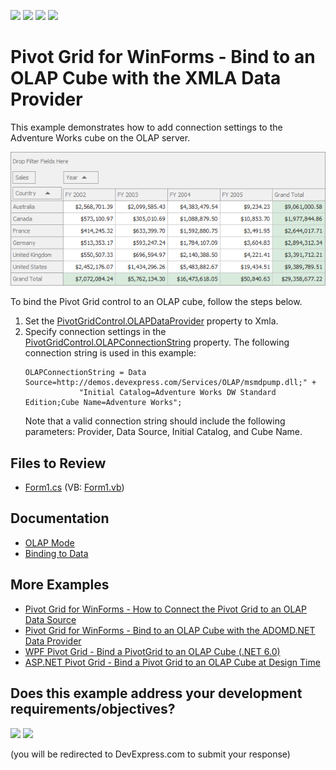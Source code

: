 <!-- default badges list -->
![](https://img.shields.io/endpoint?url=https://codecentral.devexpress.com/api/v1/VersionRange/128581604/22.1.2%2B)
[![](https://img.shields.io/badge/Open_in_DevExpress_Support_Center-FF7200?style=flat-square&logo=DevExpress&logoColor=white)](https://supportcenter.devexpress.com/ticket/details/E3708)
[![](https://img.shields.io/badge/📖_How_to_use_DevExpress_Examples-e9f6fc?style=flat-square)](https://docs.devexpress.com/GeneralInformation/403183)
[![](https://img.shields.io/badge/💬_Leave_Feedback-feecdd?style=flat-square)](#does-this-example-address-your-development-requirementsobjectives)
<!-- default badges end -->

# Pivot Grid for WinForms - Bind to an OLAP Cube with the XMLA Data Provider

This example demonstrates how to add connection settings to the Adventure Works cube on the OLAP server.

![Pivot Grid](images/pivotgrid.png)

To bind the Pivot Grid control to an OLAP cube, follow the steps below.

1. Set the [PivotGridControl.OLAPDataProvider](https://docs.devexpress.com/WindowsForms/DevExpress.XtraPivotGrid.PivotGridControl.OLAPDataProvider) property to Xmla.
2. Specify connection settings in the [PivotGridControl.OLAPConnectionString](https://docs.devexpress.com/WindowsForms/DevExpress.XtraPivotGrid.PivotGridControl.OLAPConnectionString) property. The following connection string is used in this example:
    ```
    OLAPConnectionString = Data Source=http://demos.devexpress.com/Services/OLAP/msmdpump.dll;" +
                "Initial Catalog=Adventure Works DW Standard Edition;Cube Name=Adventure Works";
    ``` 
    Note that a valid connection string should include the following parameters: Provider, Data Source, Initial Catalog, and Cube Name.


## Files to Review

* [Form1.cs](./CS/XtraPivotGrid_XMLA/Form1.cs) (VB: [Form1.vb](./VB/XtraPivotGrid_XMLA/Form1.vb))

## Documentation

- [OLAP Mode](https://docs.devexpress.com/CoreLibraries/403809/devexpress-pivot-grid-core-library/pivot-grid-modes/olap-mode)
- [Binding to Data](https://docs.devexpress.com/WindowsForms/1842/controls-and-libraries/pivot-grid/binding-to-data)

## More Examples 

- [Pivot Grid for WinForms - How to Connect the Pivot Grid to an OLAP Data Source](https://github.com/DevExpress-Examples/winforms-pivot-grid-connect-to-an-olap-datasource)
- [Pivot Grid for WinForms - Bind to an OLAP Cube with the ADOMD.NET Data Provider](https://github.com/DevExpress-Examples/winforms-pivotgrid-bind-to-an-olap-cube-with-the-adomdnet-data-provider)
- [WPF Pivot Grid - Bind a PivotGrid to an OLAP Cube (.NET 6.0)](https://github.com/DevExpress-Examples/wpf-pivot-grid-connect-to-an-olap-cube-net6)
- [ASP.NET Pivot Grid - Bind a Pivot Grid to an OLAP Cube at Design Time](https://github.com/DevExpress-Examples/aspnet-pivot-grid-getting-started-bind-a-pivot-grid-to-an-olap-cube-runtime-sample-t540972)


<!-- feedback -->
## Does this example address your development requirements/objectives?

[<img src="https://www.devexpress.com/support/examples/i/yes-button.svg"/>](https://www.devexpress.com/support/examples/survey.xml?utm_source=github&utm_campaign=winforms-pivotgrid-bind-to-an-olap-cube-via-xmla&~~~was_helpful=yes) [<img src="https://www.devexpress.com/support/examples/i/no-button.svg"/>](https://www.devexpress.com/support/examples/survey.xml?utm_source=github&utm_campaign=winforms-pivotgrid-bind-to-an-olap-cube-via-xmla&~~~was_helpful=no)

(you will be redirected to DevExpress.com to submit your response)
<!-- feedback end -->
